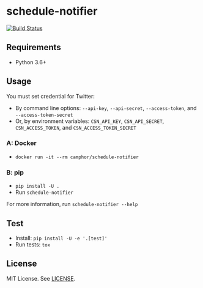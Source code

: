 # schedule-notifier
[![Build Status](https://travis-ci.org/camphor-/schedule-notifier.svg?branch=master)](https://travis-ci.org/camphor-/schedule-notifier)

## Requirements
* Python 3.6+

## Usage
You must set credential for Twitter:
* By command line options: `--api-key`, `--api-secret`, `--access-token`,
  and `--access-token-secret`
* Or, by environment variables: `CSN_API_KEY`, `CSN_API_SECRET`,
  `CSN_ACCESS_TOKEN`, and `CSN_ACCESS_TOKEN_SECRET`

### A: Docker
* `docker run -it --rm camphor/schedule-notifier`

### B: pip
* `pip install -U .`
* Run `schedule-notifier`

For more information, run `schedule-notifier --help`

## Test
* Install: `pip install -U -e '.[test]'`
* Run tests: `tox`

## License
MIT License. See [LICENSE](LICENSE).
